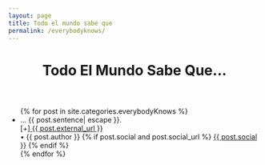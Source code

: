 ```yaml
---
layout: page
title: Todo el mundo sabe que
permalink: /everybodyknows/
---
```

<div class="container">
  <header class="post-header">
    <h1 class="post-title omeya_green_color" itemprop="name headline">Todo El Mundo Sabe Que...</h1>  
  </header>
  <ul class="collection">
    {% for post in site.categories.everybodyKnows %}
      <li class="collection-item">
          <span class="title">... {{ post.sentence| escape }}.</span>
          <div>
            [+]<a class="post-link" target="_blank" href="{{ post.external_url }}"> {{ post.external_url }}</a> 
          </div>
          <div>
            <span itemprop="name"> • {{ post.author }}   
              {% if post.social and post.social_url %}
                <a class="post-link" target="_blank" href="{{ post.social_url }}"> {{ post.social }}</a>
              {% endif %}
            </span>
          </div>
      </li>
    {% endfor %}
  </ul>
</div>
